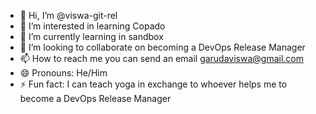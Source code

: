 - 👋 Hi, I’m @viswa-git-rel
- 👀 I’m interested in learning Copado
- 🌱 I’m currently learning in sandbox
- 💞️ I’m looking to collaborate on becoming a DevOps Release Manager
- 📫 How to reach me you can send an email garudaviswa@gmail.com
- 😄 Pronouns: He/Him
- ⚡ Fun fact: I can teach yoga in exchange to whoever helps me to become a DevOps Release Manager

<!---
viswa-git-rel/viswa-git-rel is a ✨ special ✨ repository because its `README.md` (this file) appears on your GitHub profile.
You can click the Preview link to take a look at your changes.
--->
